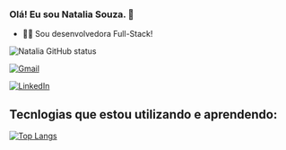 ### Olá! Eu sou Natalia Souza. 👋

- 👩‍💻 Sou desenvolvedora Full-Stack!


![Natalia GitHub status](https://github-readme-stats.vercel.app/api?username=SouzaNataliaDev&show_icons=true&theme=tokyonight)

[![Gmail](https://img.shields.io/badge/Gmail-D14836?style=for-the-badge&logo=gmail&logoColor=white)](https://mail.google.com/mail/u/0/#inbox)


[![LinkedIn](https://img.shields.io/badge/LinkedIn-0077B5?style=for-the-badge&logo=linkedin&logoColor=white)](https://www.linkedin.com/in/nataliadev/)


## Tecnlogias que estou utilizando e aprendendo: 

[![Top Langs](https://github-readme-stats.vercel.app/api/top-langs/?username=SouzaNataliaDev)](https://github.com/SouzaNataliaDev/github-readme-stats)
